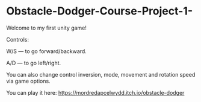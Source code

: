 # Obstacle-Dodger-Course-Project-1-
Welcome to my first unity game!

Controls:

W/S — to go forward/backward.

A/D — to go left/right.

You can also change control inversion, mode, movement and rotation speed via game options.

You can play it here: https://mordredapcelwydd.itch.io/obstacle-dodger
